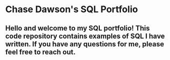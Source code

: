 # Chase Dawson's SQL Portfolio

## Hello and welcome to my SQL portfolio! This code repository contains examples of SQL I have written. If you have any questions for me, please feel free to reach out.
